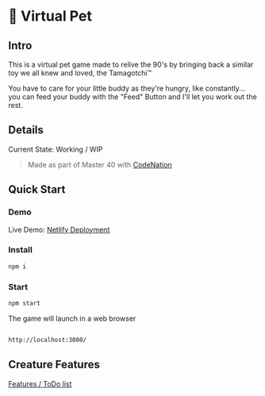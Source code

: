 # :dog: Virtual Pet

## Intro

This is a virtual pet game made to relive the 90's by bringing back a similar toy we all knew and loved, the Tamagotchi&trade;

You have to care for your little buddy as they're hungry, like constantly... you can feed your buddy with the "Feed" Button and I'll let you work out the rest.

## Details

Current State: Working / WIP
>Made as part of Master 40 with [CodeNation]('https://wearecodenation.com')

## Quick Start

### Demo

Live Demo: [Netlify Deployment](https://petboy.netlify.app/)

### Install

```sh
npm i
```

### Start

```sh
npm start
```

The game will launch in a web browser

```sh

http://localhost:3000/

```

## Creature Features

[Features / ToDo list](./FEATURES.md)
